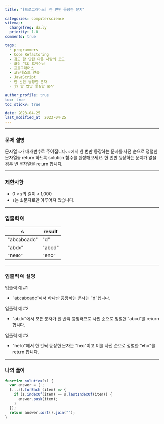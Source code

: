 ```yaml
---
title: "[프로그래머스] 한 번만 등장한 문자"

categories: computerscience
sitemap:
  changefreq: daily
  priority: 1.0
comments: true

tags:
  - programmers
  - Code Refactoring
  - 참고 할 만한 다른 사람의 코드
  - 코딩 기초 트레이닝
  - 프로그래머스
  - 코딩테스트 연습
  - JavaScript
  - 한 번만 등장한 문자
  - js 한 번만 등장한 문자

author_profile: true
toc: true
toc_sticky: true

date: 2023-04-25
last_modified_at: 2023-04-25
---
```


---

### 문제 설명

문자열 `s`가 매개변수로 주어집니다. `s`에서 한 번만 등장하는 문자를 사전 순으로 정렬한 문자열을 return 하도록 solution 함수를 완성해보세요. 한 번만 등장하는 문자가 없을 경우 빈 문자열을 return 합니다.

---

### 제한사항

- 0 < `s`의 길이 < 1,000
- `s`는 소문자로만 이루어져 있습니다.

---

### 입출력 예

| s           | result |
| ----------- | ------ |
| "abcabcadc" | "d"    |
| "abdc"      | "abcd" |
| "hello"     | "eho"  |

---

### **입출력 예 설명**

입출력 예 #1

- "abcabcadc"에서 하나만 등장하는 문자는 "d"입니다.

입출력 예 #2

- "abdc"에서 모든 문자가 한 번씩 등장하므로 사전 순으로 정렬한 "abcd"를 return 합니다.

입출력 예 #3

- "hello"에서 한 번씩 등장한 문자는 "heo"이고 이를 사전 순으로 정렬한 "eho"를 return 합니다.

---

### 나의 풀이

```jsx
function solution(s) {
  var answer = [];
  [...s].forEach((item) => {
    if (s.indexOf(item) == s.lastIndexOf(item)) {
      answer.push(item);
    }
  });
  return answer.sort().join("");
}
```
